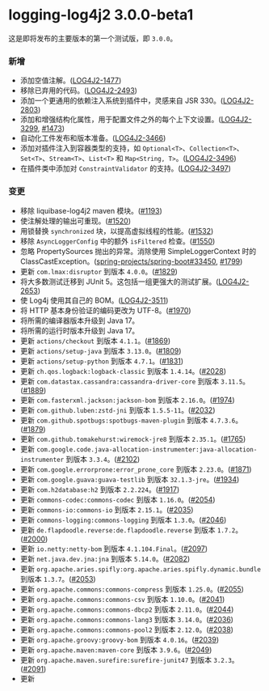 # logging-log4j2 3.0.0-beta1

这是即将发布的主要版本的第一个测试版，即 `3.0.0`。

### 新增

- 添加空值注解。([LOG4J2-1477](https://issues.apache.org/jira/browse/LOG4J2-1477))
- 移除已弃用的代码。([LOG4J2-2493](https://issues.apache.org/jira/browse/LOG4J2-2493))
- 添加一个更通用的依赖注入系统到插件中，灵感来自 JSR 330。([LOG4J2-2803](https://issues.apache.org/jira/browse/LOG4J2-2803))
- 添加和增强结构化属性，用于配置文件之外的每个上下文设置。([LOG4J2-3299](https://issues.apache.org/jira/browse/LOG4J2-3299), [#1473](https://github.com/apache/logging-log4j2/pull/1473))
- 自动化工件发布和版本准备。([LOG4J2-3466](https://issues.apache.org/jira/browse/LOG4J2-3466))
- 添加对插件注入到容器类型的支持，如 `Optional<T>`、`Collection<T>`、`Set<T>`、`Stream<T>`、`List<T>` 和 `Map<String, T>`。([LOG4J2-3496](https://issues.apache.org/jira/browse/LOG4J2-3496))
- 在插件类中添加对 `ConstraintValidator` 的支持。([LOG4J2-3497](https://issues.apache.org/jira/browse/LOG4J2-3497))

### 变更

- 移除 liquibase-log4j2 maven 模块。([#1193](https://github.com/apache/logging-log4j2/pull/1193))
- 使注解处理的输出可重现。([#1520](https://github.com/apache/logging-log4j2/issues/1520))
- 用锁替换 `synchronized` 块，以提高虚拟线程的性能。([#1532](https://github.com/apache/logging-log4j2/issues/1532))
- 移除 `AsyncLoggerConfig` 中的额外 `isFiltered` 检查。([#1550](https://github.com/apache/logging-log4j2/issues/1550))
- 忽略 PropertySources 抛出的异常。消除使用 SimpleLoggerContext 时的 ClassCastException。([spring-projects/spring-boot#33450](https://github.com/spring-projects/spring-boot/issues/33450), [#1799](https://github.com/apache/logging-log4j2/issues/1799))
- 更新 `com.lmax:disruptor` 到版本 `4.0.0`。([#1829](https://github.com/apache/logging-log4j2/issues/1829))
- 将大多数测试迁移到 JUnit 5。这包括一组更强大的测试扩展。([LOG4J2-2653](https://issues.apache.org/jira/browse/LOG4J2-2653))
- 使 Log4j 使用其自己的 BOM。([LOG4J2-3511](https://issues.apache.org/jira/browse/LOG4J2-3511))
- 将 HTTP 基本身份验证的编码更改为 UTF-8。([#1970](https://github.com/apache/logging-log4j2/pull/1970))
- 将所需的编译器版本升级到 Java 17。
- 将所需的运行时版本升级到 Java 17。
- 更新 `actions/checkout` 到版本 `4.1.1`。([#1869](https://github.com/apache/logging-log4j2/pull/1869))
- 更新 `actions/setup-java` 到版本 `3.13.0`。([#1809](https://github.com/apache/logging-log4j2/pull/1809))
- 更新 `actions/setup-python` 到版本 `4.7.1`。([#1831](https://github.com/apache/logging-log4j2/pull/1831))
- 更新 `ch.qos.logback:logback-classic` 到版本 `1.4.14`。([#2028](https://github.com/apache/logging-log4j2/pull/2028))
- 更新 `com.datastax.cassandra:cassandra-driver-core` 到版本 `3.11.5`。([#1889](https://github.com/apache/logging-log4j2/pull/1889))
- 更新 `com.fasterxml.jackson:jackson-bom` 到版本 `2.16.0`。([#1974](https://github.com/apache/logging-log4j2/pull/1974))
- 更新 `com.github.luben:zstd-jni` 到版本 `1.5.5-11`。([#2032](https://github.com/apache/logging-log4j2/pull/2032))
- 更新 `com.github.spotbugs:spotbugs-maven-plugin` 到版本 `4.7.3.6`。([#1879](https://github.com/apache/logging-log4j2/pull/1879))
- 更新 `com.github.tomakehurst:wiremock-jre8` 到版本 `2.35.1`。([#1765](https://github.com/apache/logging-log4j2/pull/1765))
- 更新 `com.google.code.java-allocation-instrumenter:java-allocation-instrumenter` 到版本 `3.3.4`。([#2102](https://github.com/apache/logging-log4j2/pull/2102))
- 更新 `com.google.errorprone:error_prone_core` 到版本 `2.23.0`。([#1871](https://github.com/apache/logging-log4j2/pull/1871))
- 更新 `com.google.guava:guava-testlib` 到版本 `32.1.3-jre`。([#1934](https://github.com/apache/logging-log4j2/pull/1934))
- 更新 `com.h2database:h2` 到版本 `2.2.224`。([#1917](https://github.com/apache/logging-log4j2/pull/1917))
- 更新 `commons-codec:commons-codec` 到版本 `1.16.0`。([#2054](https://github.com/apache/logging-log4j2/pull/2054))
- 更新 `commons-io:commons-io` 到版本 `2.15.1`。([#2035](https://github.com/apache/logging-log4j2/pull/2035))
- 更新 `commons-logging:commons-logging` 到版本 `1.3.0`。([#2046](https://github.com/apache/logging-log4j2/pull/2046))
- 更新 `de.flapdoodle.reverse:de.flapdoodle.reverse` 到版本 `1.7.2`。([#2000](https://github.com/apache/logging-log4j2/pull/2000))
- 更新 `io.netty:netty-bom` 到版本 `4.1.104.Final`。([#2097](https://github.com/apache/logging-log4j2/pull/2097))
- 更新 `net.java.dev.jna:jna` 到版本 `5.14.0`。([#2082](https://github.com/apache/logging-log4j2/pull/2082))
- 更新 `org.apache.aries.spifly:org.apache.aries.spifly.dynamic.bundle` 到版本 `1.3.7`。([#2053](https://github.com/apache/logging-log4j2/pull/2053))
- 更新 `org.apache.commons:commons-compress` 到版本 `1.25.0`。([#2055](https://github.com/apache/logging-log4j2/pull/2055))
- 更新 `org.apache.commons:commons-csv` 到版本 `1.10.0`。([#2041](https://github.com/apache/logging-log4j2/pull/2041))
- 更新 `org.apache.commons:commons-dbcp2` 到版本 `2.11.0`。([#2044](https://github.com/apache/logging-log4j2/pull/2044))
- 更新 `org.apache.commons:commons-lang3` 到版本 `3.14.0`。([#2036](https://github.com/apache/logging-log4j2/pull/2036))
- 更新 `org.apache.commons:commons-pool2` 到版本 `2.12.0`。([#2038](https://github.com/apache/logging-log4j2/pull/2038))
- 更新 `org.apache.groovy:groovy-bom` 到版本 `4.0.16`。([#2039](https://github.com/apache/logging-log4j2/pull/2039))
- 更新 `org.apache.maven:maven-core` 到版本 `3.9.6`。([#2049](https://github.com/apache/logging-log4j2/pull/2049))
- 更新 `org.apache.maven.surefire:surefire-junit47` 到版本 `3.2.3`。([#2091](https://github.com/apache/logging-log4j2/pull/2091))
- 更新